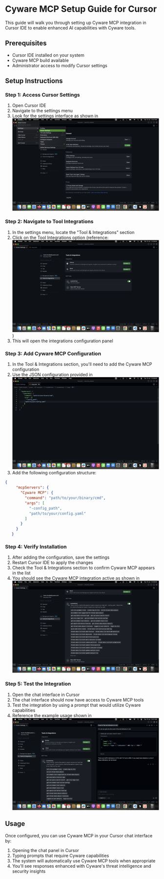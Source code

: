 # Cyware MCP Setup Guide for Cursor

This guide will walk you through setting up Cyware MCP integration in Cursor IDE to enable enhanced AI capabilities with Cyware tools.

## Prerequisites

- Cursor IDE installed on your system
- Cyware MCP build available
- Administrator access to modify Cursor settings

## Setup Instructions

### Step 1: Access Cursor Settings

1. Open Cursor IDE
2. Navigate to the settings menu
3. Look for the settings interface as shown in ![cursor_settings](images/cursor_settings.png)

### Step 2: Navigate to Tool Integrations

1. In the settings menu, locate the "Tool & Integrations" section
2. Click on the Tool Integrations option (reference: ![tool_integrations](images/tool_integrations.png))
3. This will open the integrations configuration panel

### Step 3: Add Cyware MCP Configuration

1. In the Tool & Integrations section, you'll need to add the Cyware MCP configuration
2. Use the JSON configuration provided in ![cyware-mcp-cursor_json](images/cyware-mcp-cursor_json.png)
3. Add the following configuration structure:

```json
{
     "mcpServers": {
       "Cyware MCP": {
         "command": "path/to/your/binary/cmd",
         "args": [
           "-config_path",
           "path/to/your/config.yaml"
         ]
       }
     }
   }
```

### Step 4: Verify Installation

1. After adding the configuration, save the settings
2. Restart Cursor IDE to apply the changes
3. Check the Tool & Integrations section to confirm Cyware MCP appears in the list
4. You should see the Cyware MCP integration active as shown in ![cyware-mcp_in_cursor](images/cyware-mcp_in_cursor.png)

### Step 5: Test the Integration

1. Open the chat interface in Cursor
2. The chat interface should now have access to Cyware MCP tools
3. Test the integration by using a prompt that would utilize Cyware capabilities
4. Reference the example usage shown in ![cyware-mcp_in_cursor](images/cyware-mcp_cursor_prompt.png)

## Usage

Once configured, you can use Cyware MCP in your Cursor chat interface by:

1. Opening the chat panel in Cursor
2. Typing prompts that require Cyware capabilities
3. The system will automatically use Cyware MCP tools when appropriate
4. You'll see responses enhanced with Cyware's threat intelligence and security insights

